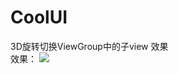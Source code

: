 # CoolUI
3D旋转切换ViewGroup中的子view 效果
<br>
效果：
![](https://github.com/aalallalalal/CoolUI/tree/master/arts/1.gif)  

<br>
